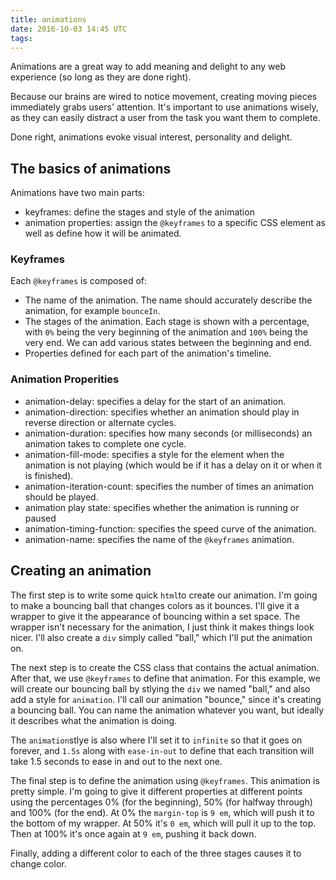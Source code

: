```yaml
---
title: animations
date: 2016-10-03 14:45 UTC
tags:
---
```

<section class="article-container">
<div class="animation">
<p>Animations are a great way to add meaning and delight to any web experience (so long as they are done right).</p>
<p>Because our brains are wired to notice movement, creating moving pieces immediately grabs users' attention. It's important to use animations wisely, as they can easily distract a user from the task you want them to complete.</p>
<p>Done right, animations evoke visual interest, personality and delight.</p>

<h2>The basics of animations</h2>
<p>Animations have two main parts:</p>
<ul>
  <li>keyframes: define the stages and style of the animation</li>
  <li>animation properties: assign the <code>@keyframes</code> to a specific CSS element as well as define how it will be animated.</li>
</ul>

<h3>Keyframes</h3>
<p>Each <code>@keyframes</code> is composed of:</p>
<ul>
  <li>The name of the animation. The name should accurately describe the animation, for example <code>bounceIn</code>.</li>
  <li>The stages of the animation. Each stage is shown with a percentage, with <code>0%</code> being the very beginning of the animation and <code>100%</code> being the very end. We can add various states between the beginning and end.</li>
  <li>Properties defined for each part of the animation's timeline.</li>
</ul>

<h3>Animation Properities</h3>
<ul>
  <li>animation-delay: specifies a delay for the start of an animation.</li>
  <li>animation-direction: specifies whether an animation should play in reverse direction or alternate cycles.</li>
  <li>animation-duration: specifies how many seconds (or milliseconds) an animation takes to complete one cycle.</li>
  <li>animation-fill-mode: specifies a style for the element when the animation is not playing (which would be if it has a delay on it or when it is finished).</li>
  <li>animation-iteration-count: specifies the number of times an animation should be played.</li>
  <li>animation play state: specifies whether the animation is running or paused</li>
  <li>animation-timing-function: specifies the speed curve of the animation.</li>
  <li>animation-name: specifies the name of the <code>@keyframes</code> animation.</li>
</ul>

<h2>Creating an animation</h2>

<div>
  <p>The first step is to write some quick <code>html</code>to create our animation. I'm going to make a bouncing ball that changes colors as it bounces. I'll give it a wrapper to give it the appearance of bouncing within a set space. The wrapper isn't necessary for the animation, I just think it makes things look nicer. I'll also create a <code>div</code> simply called "ball," which I'll put the animation on.</p>
</div>  

<div>
  <script src="https://gist.github.com/epenzeymoog/6ea88c8db7d469bb4655c73610ab7057.js"></script>
</div>

<div>
  <p>The next step is to create the CSS class that contains the actual animation. After that, we use <code>@keyframes</code> to define that animation. For this example, we will create our bouncing ball by stlying the <code>div</code> we named "ball," and also add a style for <code>animation</code>. I'll call our animation "bounce," since it's creating a bouncing ball. You can name the animation whatever you want, but ideally it describes what the animation is doing.</p>
  <p>The <code>animation</code>stlye is also where I'll set it to <code>infinite</code> so that it goes on forever, and <code>1.5s</code> along with <code>ease-in-out</code> to define that each transition will take 1.5 seconds to ease in and out to the next one. 


<div class="right">
  <script src="https://gist.github.com/epenzeymoog/06914a36c64cf15450f136dca2cd49ec.js"></script>
</div>

<div class="left">
  <p>The final step is to define the animation using <code>@keyframes</code>. This animation is pretty simple. I'm going to give it different properties at different points using the percentages 0% (for the beginning), 50% (for halfway through) and 100% (for the end). At 0% the <code>margin-top</code> is <code>9 em</code>, which will push it to the bottom of my wrapper. At 50% it's <code>0 em</code>, which will pull it up to the top. Then at 100% it's once again at <code>9 em</code>, pushing it back down.</p>

  <p>Finally, adding a different color to each of the three stages causes it to change color.</p>
</div>

<div class="right">
  <script src="https://gist.github.com/epenzeymoog/62b919a22f998b833b2bfab07d286b4a.js"></script>
</div>

<div class="wrapper">
  <div class="ball"></div>
</div>
